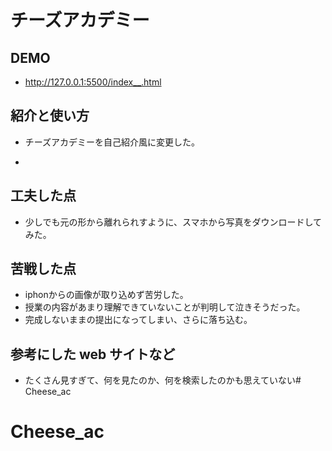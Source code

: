 # チーズアカデミー

## DEMO

  - http://127.0.0.1:5500/index__.html

## 紹介と使い方

  - チーズアカデミーを自己紹介風に変更した。

  - 

## 工夫した点

  - 少しでも元の形から離れられすように、スマホから写真をダウンロードしてみた。

## 苦戦した点

  - iphonからの画像が取り込めず苦労した。
  - 授業の内容があまり理解できていないことが判明して泣きそうだった。
  - 完成しないままの提出になってしまい、さらに落ち込む。

## 参考にした web サイトなど

  - たくさん見すぎて、何を見たのか、何を検索したのかも思えていない# Cheese_ac
# Cheese_ac
